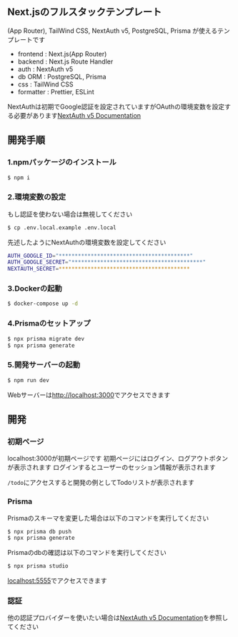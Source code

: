 ## Next.jsのフルスタックテンプレート

(App Router), TailWind CSS, NextAuth v5, PostgreSQL, Prisma が使えるテンプレートです

- frontend : Next.js(App Router)
- backend : Next.js Route Handler
- auth : NextAuth v5
- db ORM : PostgreSQL, Prisma
- css : TailWind CSS
- formatter : Prettier, ESLint

NextAuthは初期でGoogle認証を設定されていますがOAuthの環境変数を設定する必要があります[NextAuth v5 Documentation](https://authjs.dev/getting-started/authentication/oauth)

## 開発手順

### 1.npmパッケージのインストール

```bash
$ npm i
```

### 2.環境変数の設定

もし認証を使わない場合は無視してください

```bash
$ cp .env.local.example .env.local
```

先述したようにNextAuthの環境変数を設定してください

```bash
AUTH_GOOGLE_ID="*****************************************"
AUTH_GOOGLE_SECRET="*****************************************"
NEXTAUTH_SECRET=*****************************************
```

### 3.Dockerの起動

```bash
$ docker-compose up -d
```

### 4.Prismaのセットアップ

```bash
$ npx prisma migrate dev
$ npx prisma generate
```

### 5.開発サーバーの起動

```bash
$ npm run dev
```

Webサーバーは[http://localhost:3000](http://localhost:3000)でアクセスできます

## 開発

### 初期ページ

localhost:3000が初期ページです
初期ページにはログイン、ログアウトボタンが表示されます
ログインするとユーザーのセッション情報が表示されます

`/todo`にアクセスすると開発の例としてTodoリストが表示されます

### Prisma

Prismaのスキーマを変更した場合は以下のコマンドを実行してください

```bash
$ npx prisma db push
$ npx prisma generate
```

Prismaのdbの確認は以下のコマンドを実行してください

```bash
$ npx prisma studio
```

[localhost:5555](http://localhost:5555)でアクセスできます

### 認証

他の認証プロバイダーを使いたい場合は[NextAuth v5 Documentation](https://authjs.dev/getting-started/authentication/oauth)を参照してください
